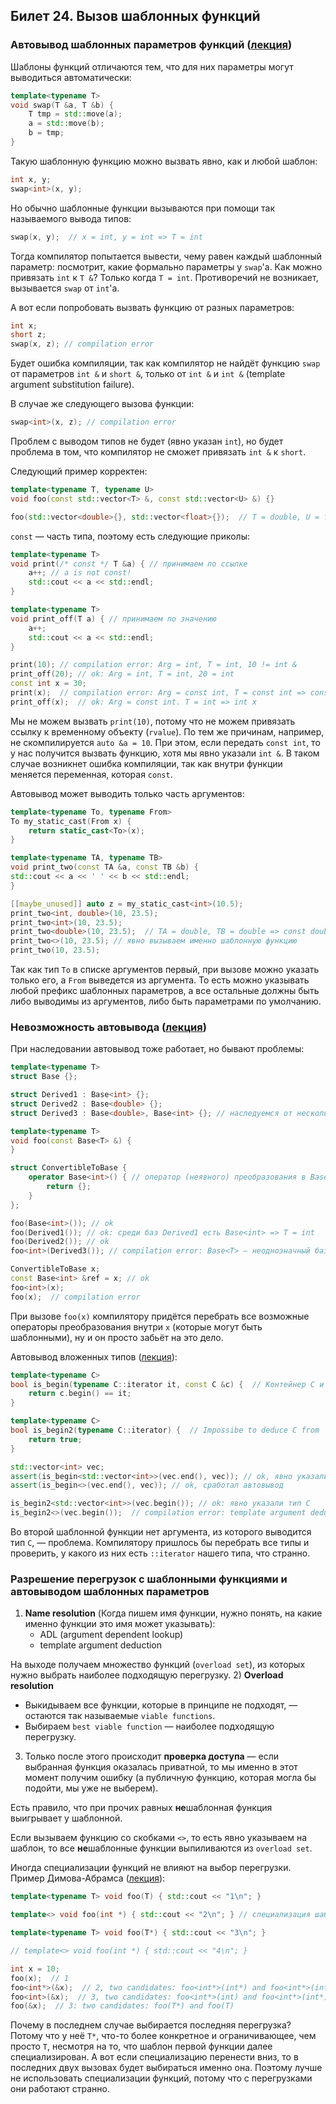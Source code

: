 ## Билет 24. Вызов шаблонных функций

### Автовывод шаблонных параметров функций ([лекция](https://youtu.be/nFHUie787ZM?t=418))
Шаблоны функций отличаются тем, что для них параметры могут выводиться автоматически:

```c++
template<typename T>
void swap(T &a, T &b) {
    T tmp = std::move(a);
    a = std::move(b);
    b = tmp;
}
```
Такую шаблонную функцию можно вызвать явно, как и любой шаблон:
```c++
int x, y;
swap<int>(x, y);
```
Но обычно шаблонные функции вызываются при помощи так называемого вывода типов:
```c++
swap(x, y);  // x = int, y = int => T = int
```
Тогда компилятор попытается вывести, чему равен каждый шаблонный параметр: 
посмотрит, какие формально параметры у `swap`'а. 
Как можно привязать `int` к `T &`? Только когда `T = int`.
Противоречий не возникает, вызывается `swap` от `int`'а.

А вот если попробовать вызвать функцию от разных параметров:
```c++
int x;
short z;
swap(x, z); // compilation error
```
Будет ошибка компиляции, так как компилятор не найдёт функцию ```swap``` от параметров 
`int &` и `short &`, только от `int &` и `int &` (template argument substitution failure).

В случае же следующего вызова функции:
```c++
swap<int>(x, z); // compilation error
```
Проблем с выводом типов не будет (явно указан `int`), но будет проблема в том, что компилятор не сможет привязать
`int &` к `short`.

Следующий пример корректен:
```c++
template<typename T, typename U>
void foo(const std::vector<T> &, const std::vector<U> &) {}

foo(std::vector<double>{}, std::vector<float>{});  // T = double, U = float
```

`const` — часть типа, поэтому есть следующие приколы:
```c++
template<typename T>
void print(/* const */ T &a) { // принимаем по ссылке
    a++; // a is not const!
    std::cout << a << std::endl;
}

template<typename T>
void print_off(T a) { // принимаем по значению
    a++;
    std::cout << a << std::endl;
}

print(10); // compilation error: Arg = int, T = int, 10 != int &
print_off(20); // ok: Arg = int, T = int, 20 = int
const int x = 30;
print(x);  // compilation error: Arg = const int, T = const int => const int &x
print_off(x);  // ok: Arg = const int. T = int => int x
```

Мы не можем вызвать `print(10)`, потому что не можем привязать ссылку к временному объекту (`rvalue`).
По тем же причинам, например, не скомпилируется `auto &a = 10`. При этом, если передать `const int`, то у нас получится
вызвать функцию, хотя мы явно указали `int &`. В таком случае возникнет ошибка компиляции, так как
внутри функции меняется переменная, которая `const`.

Автовывод может выводить только часть аргументов:
```c++
template<typename To, typename From>
To my_static_cast(From x) {
    return static_cast<To>(x);
}

template<typename TA, typename TB>
void print_two(const TA &a, const TB &b) {
std::cout << a << ' ' << b << std::endl;
}

[[maybe_unused]] auto z = my_static_cast<int>(10.5);
print_two<int, double>(10, 23.5);
print_two<int>(10, 23.5);
print_two<double>(10, 23.5);  // TA = double, TB = double => const double &a = 10;
print_two<>(10, 23.5); // явно вызываем именно шаблонную функцию
print_two(10, 23.5);
```
Так как тип `To` в списке аргументов первый, при вызове можно указать только его, а `From` выведется из аргумента.
То есть можно указывать любой префикс шаблонных параметров, а все остальные должны быть либо выводимы из аргументов,
либо быть параметрами по умолчанию.

### Невозможность автовывода ([лекция](https://youtu.be/nFHUie787ZM?t=2434))
При наследовании автовывод тоже работает, но бывают проблемы:
```c++
template<typename T>
struct Base {};

struct Derived1 : Base<int> {};
struct Derived2 : Base<double> {};
struct Derived3 : Base<double>, Base<int> {}; // наследуемся от нескольких!

template<typename T>
void foo(const Base<T> &) {
}

struct ConvertibleToBase {
    operator Base<int>() { // оператор (неявного) преобразования в Base<int>
        return {};
    }
};

foo(Base<int>()); // ok
foo(Derived1()); // ok: среди баз Derived1 есть Base<int> => T = int
foo(Derived2()); // ok
foo<int>(Derived3()); // compilation error: Base<T> — неоднозначный базовый класс

ConvertibleToBase x;
const Base<int> &ref = x; // ok
foo<int>(x);
foo(x);  // compilation error
```
При вызове `foo(x)` компилятору придётся перебрать все возможные операторы преобразования внутри `x`
(которые могут быть шаблонными), ну и он просто забьёт на это дело.

Автовывод вложенных типов ([лекция](https://youtu.be/nFHUie787ZM?t=3375)):
```c++
template<typename C>
bool is_begin(typename C::iterator it, const C &c) {  // Контейнер C и итератор it, в нём лежащий
    return c.begin() == it;
}

template<typename C>
bool is_begin2(typename C::iterator) {  // Impossibe to deduce C from 'C::iterator'
    return true;
}

std::vector<int> vec;
assert(is_begin<std::vector<int>>(vec.end(), vec)); // ok, явно указали тип C
assert(is_begin<>(vec.end(), vec)); // ok, сработал автовывод

is_begin2<std::vector<int>>(vec.begin()); // ok: явно указали тип C
is_begin2<>(vec.begin());  // compilation error: template argument deduction/substitution failed
```
Во второй шаблонной функции нет аргумента, из которого выводится тип `C`, — проблема. Компилятору пришлось бы
перебрать все типы и проверить, у какого из них есть `::iterator` нашего типа, что странно.

### Разрешение перегрузок с шаблонными функциями и автовыводом шаблонных параметров
1) **Name resolution** (Когда пишем имя функции, нужно понять, на какие именно функции это имя может указывать):
   - ADL (argument dependent lookup)
   - template argument deduction

На выходе получаем множество функций (`overload set`), из которых нужно выбрать наиболее подходящую перегрузку.
2) **Overload resolution**
   - Выкидываем все функции, которые в принципе не подходят, — остаются так называемые `viable functions`.
   - Выбираем `best viable function` — наиболее подходящую перегрузку.


3) Только после этого происходит **проверка доступа** — если
      выбранная функция оказалась приватной, то мы именно в этот момент получим ошибку (а публичную функцию, которая могла бы подойти,
      мы уже не выберем).

Есть правило, что при прочих равных **не**шаблонная функция выигрывает у шаблонной.

Если вызываем функцию со скобками `<>`, то есть явно указываем на шаблон, то все **не**шаблонные функции
выпиливаются из `overload set`.

Иногда специализации функций не влияют на выбор перегрузки. Пример Димова-Абрамса ([лекция](https://youtu.be/Elg1jHq-eyc?t=2586)):
```c++
template<typename T> void foo(T) { std::cout << "1\n"; }

template<> void foo(int *) { std::cout << "2\n"; } // специализация шаблонной функции

template<typename T> void foo(T*) { std::cout << "3\n"; }

// template<> void foo(int *) { std::cout << "4\n"; }

int x = 10;
foo(x);  // 1
foo<int*>(&x);  // 2, two candidates: foo<int*>(int*) and foo<int*>(int**) (во втором случае — 1) 
foo<int>(&x);  // 3, two candidates: foo<int*>(int) and foo<int*>(int*)
foo(&x);  // 3: two candidates: foo(T*) and foo(T)
```
Почему в последнем случае выбирается последняя перегрузка? Потому что у неё `T*`, что-то более конкретное и ограничивающее,
чем просто `T`, несмотря на то, что шаблон первой функции далее специализирован. А вот если специализацию перенести вниз,
то в последних двух вызовах будет выбираться именно она. Поэтому лучше не использовать специализации функций, потому что с
перегрузками они работают странно.
